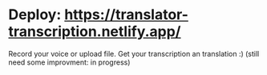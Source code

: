 # Deploy: https://translator-transcription.netlify.app/
Record your voice or upload file. Get your transcription an translation :) (still need some improvment: in progress)
